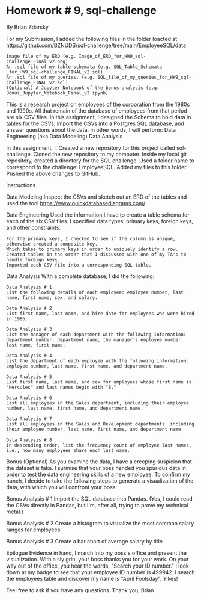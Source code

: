 # Homework # 9, sql-challenge
By Brian Zdarsky

For my Submission, I added the following files in the folder loacted at https://github.com/BZNUDS/sql-challenge/tree/main/EmployeeSQL/data

    Image file of my ERD (e.g. Image_of_ERD_for_HW9_sql-challenge_Final_v2.png)
    An .sql file of my table schemata (e.g. SQL_Table_Schemata _for_HW9_sql-challenge_FINAL_v2.sql)
    An .sql file of my queries. (e.g. SQL_file_of_my_queries_for_HW9_sql-challenge_FINAL_v2.sql)
    (Optional) A Jupyter Notebook of the bonus analysis (e.g. Bonus_Jupyter_Notebook_Final_v2.ipynb)


This is a research project on employees of the corporation from the 1980s and 1990s. All that remain of the database of employees from that period are six CSV files.
In this assignment, I designed the Schema to hold data in tables for the CSVs, import the CSVs into a Postgres SQL database, and answer questions about the data. In other words, I will perform:
    Data Engineering (aka Data Modeling)
    Data Analysis


In this assignment, I: 
    Created a new repository for this project called sql-challenge.
    Cloned the new repository to my computer.
    Inside my local git repository, created a directory for the SQL challenge. 
    Used a folder name to correspond to the challenge: EmployeeSQL.
    Added my files to this folder.
    Pushed the above changes to GitHub.


Instructions

Data Modeling
    Inspect the CSVs and sketch out an ERD of the tables and used the tool https://www.quickdatabasediagrams.com/

Data Engineering
    Used the information I have to create a table schema for each of the six CSV files. 
    I specified data types, primary keys, foreign keys, and other constraints.
    
    For the primary keys, I checked to see if the column is unique, otherwise created a composite key. 
    Which takes to primary keys in order to uniquely identify a row.
    Created tables in the order that I discussed with one of my TA's to handle foreign keys.
    Imported each CSV file into a corresponding SQL table. 

Data Analysis
    With a complete database, I did the following:

    Data Analysis # 1 
    List the following details of each employee: employee number, last name, first name, sex, and salary.

    Data Analysis # 2
    List first name, last name, and hire date for employees who were hired in 1986.

    Data Analysis # 3
    List the manager of each department with the following information: department number, department name, the manager's employee number, last name, first name.

    Data Analysis # 4
    List the department of each employee with the following information: employee number, last name, first name, and department name.

    Data Analysis # 5
    List first name, last name, and sex for employees whose first name is "Hercules" and last names begin with "B."

    Data Analysis # 6
    List all employees in the Sales department, including their employee number, last name, first name, and department name.

    Data Analysis # 7
    List all employees in the Sales and Development departments, including their employee number, last name, first name, and department name.

    Data Analysis # 8
    In descending order, list the frequency count of employee last names, i.e., how many employees share each last name.



Bonus (Optional)
As you examine the data, I have a creeping suspicion that the dataset is fake. I surmise that your boss handed you spurious data in order to test the data engineering skills of a new employee. To confirm my hunch, I decide to take the following steps to generate a visualization of the data, with which you will confront your boss:

Bonus Analysis # 1
    Import the SQL database into Pandas. (Yes, I could read the CSVs directly in Pandas, but I'm, after all, trying to prove my technical metal.) 

Bonus Analysis # 2
    Create a histogram to visualize the most common salary ranges for employees.

Bonus Analysis # 3
    Create a bar chart of average salary by title.



Epilogue
Evidence in hand, I march into my boss's office and present the visualization. With a sly grin, your boss thanks you for your work. On your way out of the office, you hear the words, "Search your ID number." I look down at my badge to see that your employee ID number is 499942. I search the employees table and discover my name is "April Foolsday". Yikes!


Feel free to ask if you have any questions. Thank you, Brian